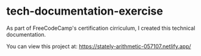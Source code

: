 # tech-documentation-exercise
As part of FreeCodeCamp's certification cirriculum, I created this technical documentation.

You can view this project at: https://stately-arithmetic-057107.netlify.app/
